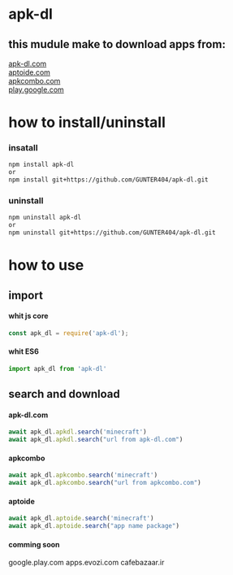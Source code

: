 # apk-dl
## this mudule make to download apps from:
[apk-dl.com](apk-dl.com)<br>
[aptoide.com](aptoide.com)<br>
[apkcombo.com](apkcombo.com)<br>
[play.google.com](play.google.com)<br>

# how to install/uninstall

### insatall
```bash
npm install apk-dl
or
npm install git+https://github.com/GUNTER404/apk-dl.git
```

### uninstall
```bash
npm uninstall apk-dl
or
npm uninstall git+https://github.com/GUNTER404/apk-dl.git
```
# how to use

## import
#### whit js core
```js
const apk_dl = require('apk-dl');
```

#### whit ES6 
```js
import apk_dl from 'apk-dl'
```

## search and download
#### apk-dl.com
```js
await apk_dl.apkdl.search('minecraft')
await apk_dl.apkdl.search("url from apk-dl.com")
```

#### apkcombo
```js
await apk_dl.apkcombo.search('minecraft')
await apk_dl.apkcombo.search("url from apkcombo.com")
```

#### aptoide
```js
await apk_dl.aptoide.search('minecraft')
await apk_dl.aptoide.search("app name package")
```
#### comming soon
 google.play.com
 apps.evozi.com
 cafebazaar.ir
